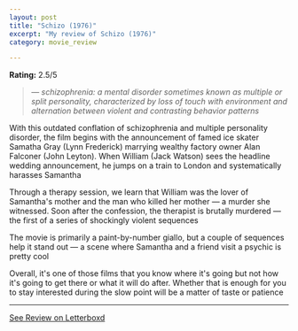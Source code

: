 ```yaml
---
layout: post
title: "Schizo (1976)"
excerpt: "My review of Schizo (1976)"
category: movie_review

---
```


**Rating:** 2.5/5

<blockquote><i>— schizophrenia: a mental disorder sometimes known as multiple or split personality, characterized by loss of touch with environment and alternation between violent and contrasting behavior patterns</i></blockquote>
With this outdated conflation of schizophrenia and multiple personality disorder, the film begins with the announcement of famed ice skater Samatha Gray (Lynn Frederick) marrying wealthy factory owner Alan Falconer (John Leyton). When William (Jack Watson) sees the headline wedding announcement, he jumps on a train to London and systematically harasses Samantha

Through a therapy session, we learn that William was the lover of Samantha's mother and the man who killed her mother — a murder she witnessed. Soon after the confession, the therapist is brutally murdered — the first of a series of shockingly violent sequences

The movie is primarily a paint-by-number giallo, but a couple of sequences help it stand out — a scene where Samantha and a friend visit a psychic is pretty cool

Overall, it's one of those films that you know where it's going but not how it's going to get there or what it will do after. Whether that is enough for you to stay interested during the slow point will be a matter of taste or patience

<hr>

[See Review on Letterboxd](https://boxd.it/4Sf1xj)
